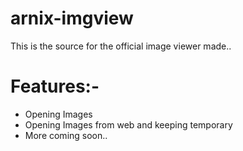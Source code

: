 # arnix-imgview

This is the source for the official image viewer made..

# Features:-

- Opening Images
- Opening Images from web and keeping temporary
- More coming soon..
